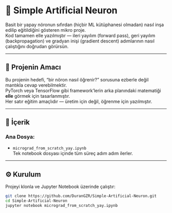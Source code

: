 # 🧠 Simple Artificial Neuron  
Basit bir yapay nöronun sıfırdan (hiçbir ML kütüphanesi olmadan) nasıl inşa edilip eğitildiğini gösteren mikro proje.  
Kod tamamen elle yazılmıştır — ileri yayılım (forward pass), geri yayılım (backpropagation) ve gradyan inişi (gradient descent) adımlarının nasıl çalıştığını doğrudan görürsün.

---

## 🎯 Projenin Amacı
Bu projenin hedefi, “bir nöron nasıl öğrenir?” sorusuna ezberle değil mantıkla cevap verebilmektir.  
PyTorch veya TensorFlow gibi framework’lerin arka planındaki matematiği **elle** görmek için tasarlanmıştır.  
Her satır eğitim amaçlıdır — üretim için değil, öğrenme için yazılmıştır.

---

## 📁 İçerik
### **Ana Dosya:**
- `micrograd_from_scratch_yay.ipynb`  
  Tek notebook dosyası içinde tüm süreç adım adım ilerler.

---

## ⚙️ Kurulum
Projeyi klonla ve Jupyter Notebook üzerinde çalıştır:

```bash
git clone https://github.com/DuranGZR/Simple-Artificial-Neuron.git
cd Simple-Artificial-Neuron
jupyter notebook micrograd_from_scratch_yay.ipynb
